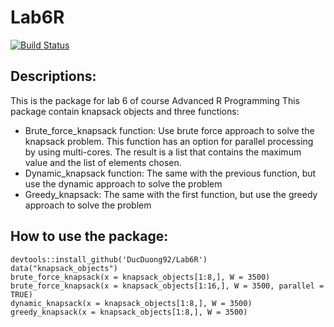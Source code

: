# Lab6R

[![Build Status](https://travis-ci.org/DucDuong92/Lab6R.svg?branch=master)](https://travis-ci.org/DucDuong92/Lab6R)

## Descriptions:
This is the package for lab 6 of course Advanced R Programming This package contain knapsack objects and three functions:

- Brute_force_knapsack function: Use brute force approach to solve the knapsack problem. This function has an option for parallel processing by using multi-cores. The result is a list that contains the maximum value and the list of elements chosen.
- Dynamic_knapsack function: The same with the previous function, but use the dynamic approach to solve the problem
- Greedy_knapsack: The same with the first function, but use the greedy approach to solve the problem

## How to use the package:

````
devtools::install_github('DucDuong92/Lab6R')
data("knapsack_objects")
brute_force_knapsack(x = knapsack_objects[1:8,], W = 3500)
brute_force_knapsack(x = knapsack_objects[1:16,], W = 3500, parallel = TRUE)
dynamic_knapsack(x = knapsack_objects[1:8,], W = 3500)
greedy_knapsack(x = knapsack_objects[1:8,], W = 3500)

````
